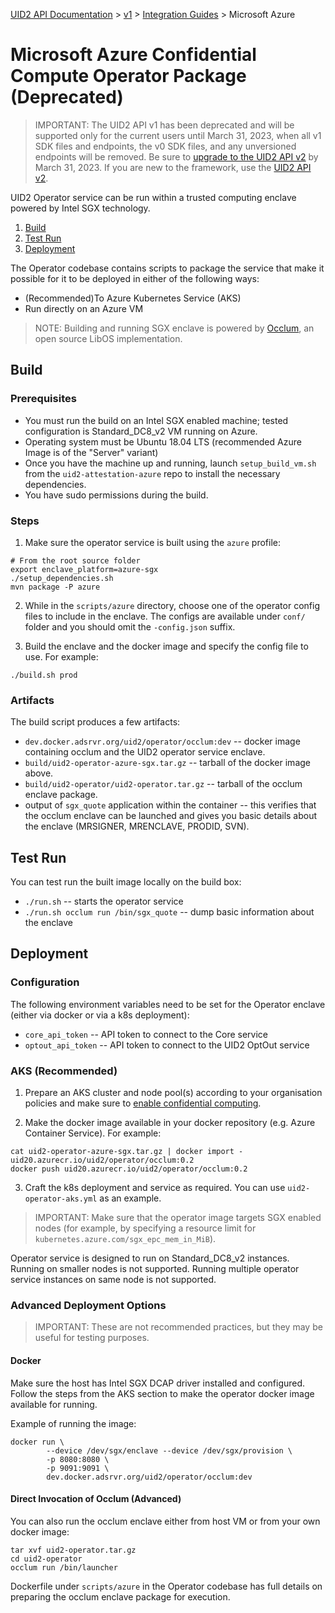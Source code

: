 [UID2 API Documentation](../../README.md) > [v1](../README.md) > [Integration Guides](README.md) > Microsoft Azure

# Microsoft Azure Confidential Compute Operator Package (Deprecated)

>IMPORTANT: The UID2 API v1 has been deprecated and will be supported only for the current users until March 31, 2023, when all v1 SDK files and endpoints, the v0 SDK files, and any unversioned endpoints will be removed. Be sure to [upgrade to the UID2 API v2](../../v2/upgrade-guide.md) by March 31, 2023. If you are new to the framework, use the [UID2 API v2](../../v2/README.md).

UID2 Operator service can be run within a trusted computing enclave powered by Intel SGX technology.

1. [Build](#build)
2. [Test Run](#test-run)
3. [Deployment](#deployment)

The Operator codebase contains scripts to package the service that make it possible for it to be deployed in either of the following ways:

- (Recommended)To Azure Kubernetes Service (AKS)
- Run directly on an Azure VM

>NOTE: Building and running SGX enclave is powered by [Occlum](https://github.com/occlum/occlum), an open
source LibOS implementation.

## Build

### Prerequisites

 - You must run the build on an Intel SGX enabled machine; tested configuration is Standard_DC8_v2
   VM running on Azure.
 - Operating system must be Ubuntu 18.04 LTS (recommended Azure Image is of the "Server" variant)
 - Once you have the machine up and running, launch `setup_build_vm.sh` from the `uid2-attestation-azure` repo to install the necessary dependencies.
 - You have sudo permissions during the build.

### Steps

1. Make sure the operator service is built using the `azure` profile:

```
# From the root source folder
export enclave_platform=azure-sgx
./setup_dependencies.sh
mvn package -P azure
```

2. While in the `scripts/azure` directory, choose one of the operator config files to include
in the enclave. The configs are available under `conf/` folder and you should omit the `-config.json`
suffix.

3. Build the enclave and the docker image and specify the config file to use. For example:

```
./build.sh prod
```
### Artifacts

The build script produces a few artifacts:

 - `dev.docker.adsrvr.org/uid2/operator/occlum:dev` -- docker image containing occlum and the UID2 operator service enclave.
 - `build/uid2-operator-azure-sgx.tar.gz` -- tarball of the docker image above.
 - `build/uid2-operator/uid2-operator.tar.gz` -- tarball of the occlum enclave package.
 - output of `sgx_quote` application within the container -- this verifies that the occlum enclave can be launched and gives you basic details about the enclave (MRSIGNER, MRENCLAVE, PRODID, SVN).

## Test Run

You can test run the built image locally on the build box:

 - `./run.sh` -- starts the operator service
 - `./run.sh occlum run /bin/sgx_quote` -- dump basic information about the enclave

## Deployment

### Configuration

The following environment variables need to be set for the Operator enclave (either via docker or via a k8s deployment):

 - `core_api_token` -- API token to connect to the Core service
 - `optout_api_token` -- API token to connect to the UID2 OptOut service

### AKS (Recommended)

1. Prepare an AKS cluster and node pool(s) according to your organisation policies and make sure
to [enable confidential computing](https://docs.microsoft.com/en-us/azure/confidential-computing/confidential-nodes-aks-get-started).

2. Make the docker image available in your docker repository (e.g. Azure Container Service). For example:

```
cat uid2-operator-azure-sgx.tar.gz | docker import - uid20.azurecr.io/uid2/operator/occlum:0.2
docker push uid20.azurecr.io/uid2/operator/occlum:0.2
```

3. Craft the k8s deployment and service as required. You can use `uid2-operator-aks.yml` as an example.

>IMPORTANT: Make sure that the operator image targets SGX enabled nodes (for example, by specifying a resource limit
for `kubernetes.azure.com/sgx_epc_mem_in_MiB`).

Operator service is designed to run on Standard_DC8_v2 instances. Running on smaller nodes is not supported.
Running multiple operator service instances on same node is not supported.

### Advanced Deployment Options

>IMPORTANT: These are not recommended practices, but they may be useful for testing purposes.

#### Docker

Make sure the host has Intel SGX DCAP driver installed and configured. Follow the steps from the AKS section
to make the operator docker image available for running.

Example of running the image:

```
docker run \
        --device /dev/sgx/enclave --device /dev/sgx/provision \
        -p 8080:8080 \
        -p 9091:9091 \
        dev.docker.adsrvr.org/uid2/operator/occlum:dev
```

#### Direct Invocation of Occlum (Advanced)

You can also run the occlum enclave either from host VM or from your own docker image:

```
tar xvf uid2-operator.tar.gz
cd uid2-operator
occlum run /bin/launcher
```

Dockerfile under `scripts/azure` in the Operator codebase has full details on preparing the occlum enclave package for execution.
